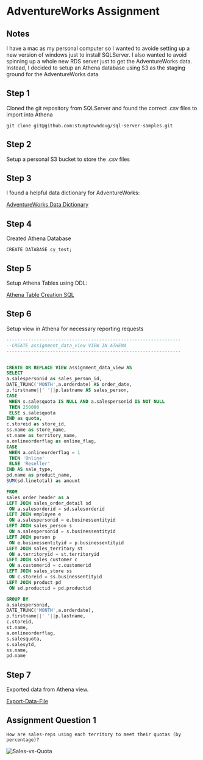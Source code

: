 # AdventureWorks Assignment

## Notes
I have a mac as my personal computer so I wanted to avoide setting up a new version of windows just to install SQLServer. I also wanted to avoid spinning up a whole new RDS server just to get the AdventureWorks data. Instead, I decided to setup an Athena database using S3 as the staging ground for the AdventureWorks data.


## Step 1
Cloned the git repository from SQLServer and found the correct .csv files to import into Athena

```
git clone git@github.com:stumptowndoug/sql-server-samples.git
```

## Step 2
Setup a personal S3 bucket to store the .csv files 


## Step 3
I found a helpful data dictionary for AdventureWorks:

[AdventureWorks Data Dictionary](http://dataedo.com/samples/html/AdventureWorks/doc/AdventureWorks_2/modules/Sales_12/module.html "Dataedo AdventureWorks Data Dictionary")

## Step 4
Created Athena Database

```
CREATE DATABASE cy_test;
```

## Step 5
Setup Athena Tables using DDL:

[Athena Table Creation SQL](https://github.com/stumptowndoug/cy_assignment/blob/master/cy_assignment.sql)

## Step 6
Setup view in Athena for necessary reporting requests

```SQL
----------------------------------------------------------------
--CREATE assignment_data_view VIEW IN ATHENA
----------------------------------------------------------------


CREATE OR REPLACE VIEW assignment_data_view AS
SELECT
a.salespersonid as sales_person_id,
DATE_TRUNC('MONTH',a.orderdate) AS order_date,
p.firstname||' '||p.lastname AS sales_person,
CASE
 WHEN s.salesquota IS NULL AND a.salespersonid IS NOT NULL
 THEN 250000
 ELSE s.salesquota
END as quota,
c.storeid as store_id,
ss.name as store_name,
st.name as territory_name,
a.onlineorderflag as online_flag,
CASE
 WHEN a.onlineorderflag = 1
 THEN 'Online'
 ELSE 'Reseller'
END AS sale_type,
pd.name as product_name,
SUM(sd.linetotal) as amount

FROM
sales_order_header as a
LEFT JOIN sales_order_detail sd
 ON a.salesorderid = sd.salesorderid
LEFT JOIN employee e
 ON a.salespersonid = e.businessentityid
LEFT JOIN sales_person s
 ON a.salespersonid = s.businessentityid
LEFT JOIN person p
 ON e.businessentityid = p.businessentityid
LEFT JOIN sales_territory st
 ON a.territoryid = st.territoryid
LEFT JOIN sales_customer c
 ON a.customerid = c.customerid
LEFT JOIN sales_store ss
 ON c.storeid = ss.businessentityid
LEFT JOIN product pd
 ON sd.productid = pd.productid

GROUP BY
a.salespersonid,
DATE_TRUNC('MONTH',a.orderdate),
p.firstname||' '||p.lastname,
c.storeid,
st.name,
a.onlineorderflag,
s.salesquota,
s.salesytd,
ss.name,
pd.name
```

## Step 7
Exported data from Athena view.

[Export-Data-File](https://github.com/stumptowndoug/cy_assignment/blob/master/data-files/cy_assignment_data.csv)


## Assignment Question 1

```
How are sales-reps using each territory to meet their quotas (by percentage)?
```

![Sales-vs-Quota](https://cy-assignment.s3-us-west-2.amazonaws.com/Quota+vs+Sales.png)







